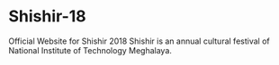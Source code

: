 # Shishir-18
Official Website for Shishir 2018
Shishir is an annual cultural festival of National Institute of Technology Meghalaya.
